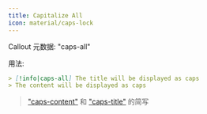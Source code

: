 ```yaml
---
title: Capitalize All
icon: material/caps-lock
---
```


Callout 元数据: "caps-all"

用法:

```md
> [!info|caps-all] The title will be displayed as caps
> The content will be displayed as caps
```

> ["caps-content"](../content-styling/page-6.md) 和 ["caps-title"](../title-styling/page-16.md) 的简写

